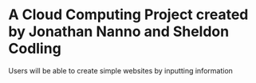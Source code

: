 # A Cloud Computing Project created by Jonathan Nanno and Sheldon Codling
Users will be able to create simple websites by inputting information
